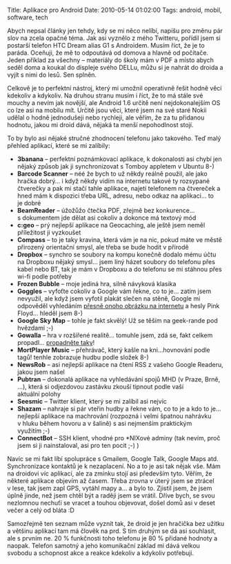 Title: Aplikace pro Android
Date: 2010-05-14 01:02:00
Tags: android, mobil, software, tech

Abych nepsal články jen tehdy, kdy se mi něco nelíbí, napíšu pro změnu pár slov na zcela opačné téma. Jak asi vyznělo z mého Twitteru, pořídil jsem si postarší telefon HTC Dream alias G1 s Androidem. Musím říct, že je to paráda. Oceňuji, že mě to odpoutává od domova a hlavně od počítače. Jeden příklad za všechny – materiály do školy mám v PDF a místo abych seděl doma a koukal do displeje svého DELLu, můžu si je nahrát do droida a vyjít s nimi do lesů. Sen splněn.

Celkově je to perfektní nástroj, který mi umožnil operativně řešit hodně věcí kdekoliv a kdykoliv. Na druhou stranu musím i říct, že to má stále své mouchy a nevím jak novější, ale Android 1.6 určitě není nejdokonalejším OS co lze asi na mobilu mít. Určitě jsou věci, které jsem na své staré Nokii udělal o hodně jednodušeji nebo rychleji, ale věřím, že za tu přidanou hodnotu, jakou mi droid dává, nějaká ta menší nepohodlnost stojí.

To by bylo asi nějaké stručné zhodnocení telefonu jako takového. Teď malý přehled aplikací, které se mi zalíbily:

-   **3banana** – perfektní poznámkovací aplikace, k dokonalosti asi chybí jen nějaký způsob jak ji synchronizovat s Tomboy appletem v Ubuntu 8-)
-   **Barcode Scanner** – néé že bych to už někdy reálně použil, ale jako hračka dobrý… i když někdy vidím na internetu takové ty rozsypané čtverečky a pak mi stačí tahle aplikace, najetí telefonem na čtvereček a hned mám k dispozici třeba URL, adresu, nebo odkaz na aplikaci… to je dobré
-   **BeamReader** – úžožůžo čtečka PDF, zřejmě bez konkurence… s dokumentem jde dělat asi cokoliv a dokonce má textový mód
-   **c:geo** – prý nejlepší aplikace na Geocaching, ale ještě jsem neměl příležitost ji vyzkoušet
-   **Compass** – to je taky kravina, která vám je na nic, pokud máte ve městě přirozený orientační smysl, ale třeba se bude hodit v přírodě
-   **Dropbox** – synchro se soubory na kompu konečně dodalo mému účtu na Dropboxu nějaký smysl… jsem líný házet soubory do telefonu přes kabel nebo BT, tak je mám v Dropboxu a do telefonu se mi stáhnou přes wi-fi podle potřeby
-   **Frozen Bubble** – moje jediná hra, silně návyková klasika
-   **Goggles** – vyfoťte cokoliv a Google vám řekne, co to je… zatím jsem nevyužil, ale když jsem vyfotil plakát slečen na stěně, Google mi odpověděl vyhledáním [přesně onoho obrázku na internetu](http://www.google.cz/images?q=pink+floyd+girls) a hesly Pink Floyd… hleděl jsem 8-)
-   **Google Sky Map** – tohle je fakt skvělý! Už se těším na geek-rande pod hvězdami ;-)
-   **Gowalla** – hra v rozšířené realitě… tomuhle jsem, zdá se, fakt celkem propadl… [propadněte taky](http://met.blog.root.cz/2010/05/05/pojdte-hrat-gowallu/)!
-   **MortPlayer Music** – přehrávač, který kašle na kni…hovnování podle tagů! tenhle zobrazuje hudbu podle složek 8-)
-   **NewsRob** – asi nejlepší aplikace na čtení RSS z vašeho Google Readeru, jakou jsem našel
-   **Pubtran** – dokonalá aplikace na vyhledávání spojů MHD (v Praze, Brně, …), která si odjezdovou zastávku zkouší tipnout podle vaší aktuální polohy
-   **Seesmic** – Twitter klient, který se mi zalíbil asi nejvíc
-   **Shazam** – nahraje si pár vteřin hudby a řekne vám, co to je a kdo to je… nejlepší aplikace na machrování (rozpozná i velmi špatnou nahrávku v hluku během hovoru a v šalině) s asi nejmenším praktickým využitím ;-)
-   **ConnectBot** – SSH klient, vhodné pro \*NIXové adminy (tak nevím, proč jsem si ji nainstaloval, asi pro ten pocit ;-) )

Navíc se mi fakt líbí spolupráce s Gmailem, Google Talk, Google Maps atd. Synchronizace kontaktů je k nezaplacení. No a to je asi tak nějak vše. Mám na droidovi víc aplikací, ale za zmínku stojí asi především tyto. Věřím, že některé aplikace objevím až časem. Třeba zrovna v úterý jsem se ztrácel v lese, tak jsem zapl GPS, vytáhl mapy a… a bylo to. Zjistil jsem, že jsem úplně jinde, než jsem chtěl být a raději jsem se vrátil. Dříve bych, se svou nezlomnou nechuťí se vracet a touhou objevovat, došel domů asi v deset večer a celý od bláta :D

Samozřejmě ten seznam může vyznít tak, že droid je jen hračička bez užitku a většinu aplikací tam má člověk na prd. S tím druhým se dá asi souhlasit, ale s prvním ne. 20 % funkčnosti toho telefonu je 80 % přidané hodnoty a naopak. Telefon samotný a jeho komunikační základ mi dává velkou svobodu a schopnost akce a reakce kdekoliv a kdykoliv potřebuji.